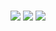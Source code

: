 ###

<!DOCTYPE html>
<html>
<head>
  <meta charset="utf-8">
  <title>RickRolled</title>
</head>
<body>
  
  <img id="rickroll" src="http://stream1.gifsoup.com/view3/2289359/rick-roll-o.gif"/> 
  <img id="image" src="http://fc03.deviantart.net/fs70/i/2012/084/c/7/rick_roll_by_idonthaveaname999-d4twtuv.jpg"/>
        <a id="assign" href="https://github.com/Alabaster456/rickroll">
        <img src="https://s3.amazonaws.com/github/ribbons/forkme_right_darkblue_121621.png"/></a>
</body>
<!--
**TLShotz/TLShotz** is a ✨ _special_ ✨ repository because its `README.md` (this file) appears on your GitHub profile.

Here are some ideas to get you started:

- 🔭 I’m currently working on ...
- 🌱 I’m currently learning ...
- 👯 I’m looking to collaborate on ...
- 🤔 I’m looking for help with ...
- 💬 Ask me about ...
- 📫 How to reach me: ...
- 😄 Pronouns: ...
- ⚡ Fun fact: ...
-->

